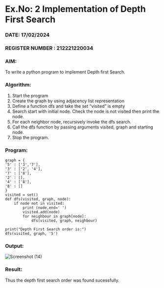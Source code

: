 # Ex.No: 2  Implementation of Depth First Search
### DATE: 17/02/2024                                                                            
### REGISTER NUMBER : 212221220034
### AIM: 
To write a python program to implement Depth first Search. 
### Algorithm:
1. Start the program
2. Create the graph by using adjacency list representation
3. Define a function dfs and take the set “visited” is empty 
4. Search start with initial node. Check the node is not visited then print the node.
5. For each neighbor node, recursively invoke the dfs search.
6. Call the dfs function by passing arguments visited, graph and starting node.
7. Stop the program.

### Program:
```
graph = {
'5' : ['3','7'],
'3' : ['2', '4'],
'7' : ['8'],
'2' : [],
'4' : ['8'],
'8' : []
}
visited = set()
def dfs(visited, graph, node):
    if node not in visited:
        print (node,end=' ')
        visited.add(node)
        for neighbour in graph[node]:
            dfs(visited, graph, neighbour)
            
print("Depth First Search order is:")
dfs(visited, graph, '5')
```

### Output:
![Screenshot (14)](https://github.com/Naadira/AI_Lab_2023-24/assets/128135126/cff873c7-bfe6-46cb-996a-b3c54c011458)

### Result:
Thus the depth first search order was found sucessfully.
